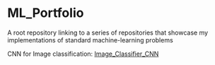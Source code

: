 # ML_Portfolio
A root repository linking to a series of repositories that showcase my implementations of standard machine-learning problems


CNN for Image classification: [Image_Classifier_CNN](https://github.com/jorgesarrato/Image_Classifier_CNN)
